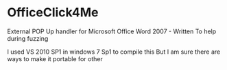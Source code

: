 # OfficeClick4Me
External POP Up handler for Microsoft Office Word 2007 - Written To help during fuzzing 

I used 
VS 2010 SP1 in windows 7 Sp1  to compile this But I am  sure there are ways to make it portable for other
